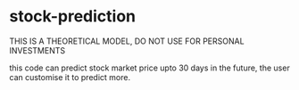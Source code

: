 # stock-prediction
THIS IS A THEORETICAL MODEL, DO NOT USE FOR PERSONAL INVESTMENTS


this code can predict stock market price upto 30 days in the future, the user can customise it to predict more.
